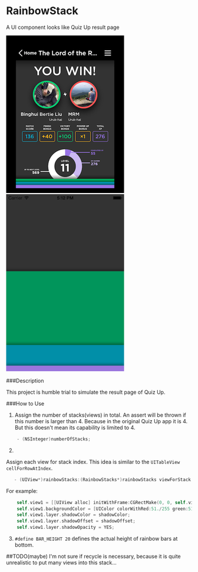 RainbowStack
============

A UI component looks like Quiz Up result page

![ScreenShot](https://github.com/aceisScope/RainbowStack/raw/master/screenshot0.PNG)
![ScreenShot](https://github.com/aceisScope/RainbowStack/raw/master/screenshot1.png)


###Description

This project is humble trial to simulate the result page of Quiz Up. 

###How to Use
1.  Assign the number of stacks(views) in total. An assert will be thrown if this number is larger than 4. Because in the original 
Quiz Up app it is 4. But this doesn't mean its capability is limited to 4.

``` objective-c
    - (NSInteger)numberOfStacks; 
```
2. 
Assign each view for stack index. This idea is similar to the `UITableView cellForRowAtIndex`.
``` objective-c
   - (UIView*)rainbowStacks:(RainbowStacks*)rainbowStacks viewForStack:(NSInteger)stack;
```
For example: 

``` objective-c
    self.view1 = [[UIView alloc] initWithFrame:CGRectMake(0, 0, self.view.frame.size.width, self.view.frame.size.height * 1.2)];
    self.view1.backgroundColor = [UIColor colorWithRed:51./255 green:51./255 blue:51./255 alpha:1];
    self.view1.layer.shadowColor = shadowColor;
    self.view1.layer.shadowOffset = shadowOffset;
    self.view1.layer.shadowOpacity = YES;
```
3. `#define BAR_HEIGHT 20` defines the actual height of rainbow bars at bottom.

##TODO(maybe)
I'm not sure if recycle is necessary, because it is quite unrealistic to put many views into this stack...